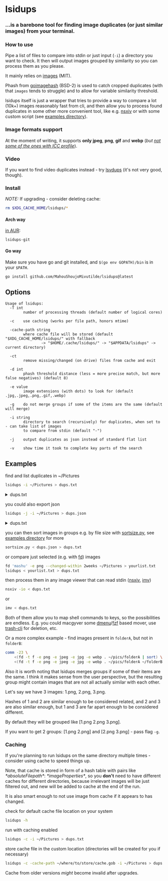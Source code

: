 # lsidups

### ...is a barebone tool for finding image duplicates (or just similar images) from your terminal.

### How to use
Pipe a list of files to compare into stdin or just input (`-i`) a directory you want to check. It then will output images grouped by similarity so you can process them as you please.

It mainly relies on [images](https://github.com/vitali-fedulov/images) (MIT).

Phash from [goimagehash](github.com/corona10/goimagehash) (BSD-2) is used to catch cropped duplicates (with that `images` tends to struggle) and to allow for variable similarity threshold.

lsidups itself is just a wrapper that tries to provide a way to compare a lot (10k+) images reasonably fast from cli, and then allow you to process found duplicates in some other more convenient tool, like e.g. [nsxiv](https://codeberg.org/nsxiv/nsxiv/) or with some custom script (see [examples directory](examples)).

### Image formats support

At the moment of writing, it supports **only** **jpeg**, **png**, **gif** and **webp** (_but [not some of the ones with ICC profile](https://github.com/golang/go/issues/60437#issuecomment-1563939784)_).

### Video

If you want to find video duplicates instead - try [lsvdups](examples/lsvdups) (it's not very good, though).

### Install

_NOTE:_ If upgrading - consider deleting cache:

```sh
rm $XDG_CACHE_HOME/lsidups/*
```

#### Arch way

[in AUR](https://aur.archlinux.org/packages/lsidups-git/):

```
lsidups-git
```

#### Go way

Make sure you have go and git installed, and `$(go env GOPATH)/bin` is in your `$PATH`.

```sh
go install github.com/MahouShoujoMivutilde/lsidups@latest
```

## Options

```
Usage of lsidups:
  -T int
        number of processing threads (default number of logical cores)

  -c    use caching (works per file path, honors mtime)

  -cache-path string
        where cache file will be stored (default "$XDG_CACHE_HOME/lsidups/" with fallback
                -> "$HOME/.cache/lsidups/" -> "$APPDATA/lsidups" -> current directory)

  -ct
        remove missing/changed (on drive) files from cache and exit

  -d int
        phash threshold distance (less = more precise match, but more false negatives) (default 8)

  -e value
        image extensions (with dots) to look for (default .jpg,.jpeg,.png,.gif,.webp)

  -g    do not merge groups if some of the items are the same (default will merge)

  -i string
        directory to search (recursively) for duplicates, when set to - can take list of images
        to compare from stdin (default "-")

  -j    output duplicates as json instead of standard flat list

  -v    show time it took to complete key parts of the search
```

## Examples

find and list duplicates in ~/Pictures

```sh
lsidups -i ~/Pictures > dups.txt
```

<details>
  <summary>dups.txt</summary>

  ```sh
  /home/username/Pictures/image1.jpg
  /home/username/Pictures/dir/image1.jpg
  /home/username/Pictures/wdwd720p.jpg
  /home/username/Pictures/wdwd1080p.jpg
  /home/username/Pictures/wdwd1440p.jpg
  # ...
  ```
</details>

you could also export json

```sh
lsidups -j -i ~/Pictures > dups.json
```

<details>
  <summary>dups.txt</summary>

  ```json
  [
    [
      "/home/username/Pictures/image1.jpg",
      "/home/username/Pictures/dir/image1.jpg"
    ],
    [
      "/home/username/Pictures/wdwd720p.jpg",
      "/home/username/Pictures/wdwd1080p.jpg",
      "/home/username/Pictures/wdwd1440p.jpg"
    ]
  ]
  // ...
  ```
</details>

you can then sort images in groups e.g. by file size with [sortsize.py](examples/sortsize.py), see [examples directory](examples) for more

```sh
sortsize.py < dups.json > dups.txt
```

or compare just selected (e.g. with [fd](https://github.com/sharkdp/fd)) images

```sh
fd 'mashu' -e png --changed-within 2weeks ~/Pictures > yourlist.txt
lsidups < yourlist.txt > dups.txt
```

then process them in any image viewer that can read stdin ([nsxiv](https://codeberg.org/nsxiv/nsxiv/), [imv](https://github.com/eXeC64/imv))

```sh
nsxiv -io < dups.txt
```
or

```sh
imv < dups.txt
```

Both of them allow you to map shell commands to keys, so the possibilities are endless. E.g. you could macgyver some [dmenu](https://tools.suckless.org/dmenu/)/[fzf](https://github.com/junegunn/fzf) based mover, use [trash-cli](https://github.com/andreafrancia/trash-cli) for deletion, etc.

Or a more complex example - find images present in `folderA`, but not in `folderB`:

```sh
comm -23 \
    <(fd -t f -e png -e jpeg -e jpg -e webp . ~/pics/folderA | sort) \
    <(fd -t f -e png -e jpeg -e jpg -e webp . ~/pics/folderA ~/folderB | lsidups -c | sort)

```

Also it is worth noting that lsidups merges groups if some of their items are the same. I think it makes sense from the user perspective, but the resulting group might contain images that are not all actually similar with each other.

Let's say we have 3 images: 1.png, 2.png, 3.png.

Hashes of 1 and 2 are similar enough to be considered related, and 2 and 3 are also similar enough, but 1 and 3 are far apart enough to be considered different.

By default they will be grouped like [1.png 2.png 3.png].

If you want to get 2 groups: [1.png 2.png] and [2.png 3.png] - pass flag `-g`.

### Caching

If you're planning to run lsidups on the same directory multiple times - consider using cache to speed things up.

Note, that cache is stored in form of a hash table with pairs like _\*absoluteFilepath\*_: _\*imageProperties\*_, so you **don't** need to have different caches for different directories, because irrelevant images will be just filtered out, and new will be added to cache at the end of the run.

It is also smart enough to not use image from cache if it appears to has changed.

check for default cache file location on your system

```sh
lsidups -h
```

run with caching enabled

```sh
lsidups -c -i ~/Pictures > dups.txt
```

store cache file in the custom location (directories will be created for you if necessary)

```sh
lsidups -c -cache-path ~/where/to/store/cache.gob -i ~/Pictures > dups.txt
```

Cache from older versions _might_ become invalid after upgrades.

